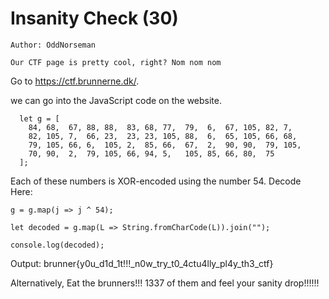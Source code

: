 # Insanity Check (30)

```
Author: OddNorseman

Our CTF page is pretty cool, right? Nom nom nom
```

Go to https://ctf.brunnerne.dk/. 

we can go into the JavaScript code on the website. 

```
  let g = [
    84, 68,  67, 88, 88,  83, 68, 77,  79,  6,  67, 105, 82, 7,
    82, 105, 7,  66, 23,  23, 23, 105, 88,  6,  65, 105, 66, 68,
    79, 105, 66, 6,  105, 2,  85, 66,  67,  2,  90, 90,  79, 105,
    70, 90,  2,  79, 105, 66, 94, 5,   105, 85, 66, 80,  75
  ];
```

Each of these numbers is XOR-encoded using the number 54.
Decode Here:

```
g = g.map(j => j ^ 54); 

let decoded = g.map(L => String.fromCharCode(L)).join("");

console.log(decoded);
```
Output: brunner{y0u_d1d_1t!!!_n0w_try_t0_4ctu4lly_pl4y_th3_ctf}

Alternatively,  Eat the brunners!!! 1337 of them and feel your sanity drop!!!!!!
